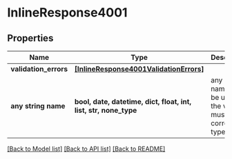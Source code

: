 # InlineResponse4001


## Properties
Name | Type | Description | Notes
------------ | ------------- | ------------- | -------------
**validation_errors** | [**[InlineResponse4001ValidationErrors]**](InlineResponse4001ValidationErrors.md) |  | 
**any string name** | **bool, date, datetime, dict, float, int, list, str, none_type** | any string name can be used but the value must be the correct type | [optional]

[[Back to Model list]](../README.md#documentation-for-models) [[Back to API list]](../README.md#documentation-for-api-endpoints) [[Back to README]](../README.md)


